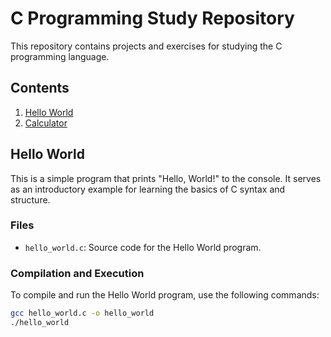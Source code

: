 # C Programming Study Repository

This repository contains projects and exercises for studying the C programming language.

## Contents

1. [Hello World](#hello)
2. [Calculator](#calculator)

## Hello World

This is a simple program that prints "Hello, World!" to the console. It serves as an introductory example for learning the basics of C syntax and structure.

### Files
- `hello_world.c`: Source code for the Hello World program.

### Compilation and Execution

To compile and run the Hello World program, use the following commands:

```sh
gcc hello_world.c -o hello_world
./hello_world
